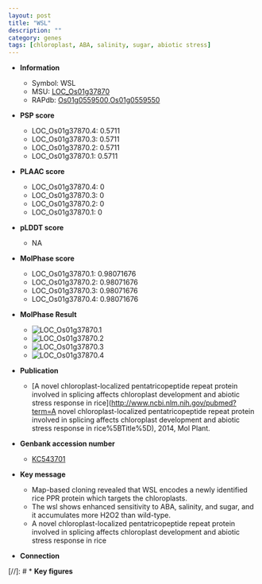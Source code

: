 ```yaml
---
layout: post
title: "WSL"
description: ""
category: genes
tags: [chloroplast, ABA, salinity, sugar, abiotic stress]
---
```


* **Information**  
    + Symbol: WSL  
    + MSU: [LOC_Os01g37870](http://rice.plantbiology.msu.edu/cgi-bin/ORF_infopage.cgi?orf=LOC_Os01g37870)  
    + RAPdb: [Os01g0559500](http://rapdb.dna.affrc.go.jp/viewer/gbrowse_details/irgsp1?name=Os01g0559500),[Os01g0559550](http://rapdb.dna.affrc.go.jp/viewer/gbrowse_details/irgsp1?name=Os01g0559550)  

* **PSP score**  
    + LOC_Os01g37870.4: 0.5711 
    + LOC_Os01g37870.3: 0.5711 
    + LOC_Os01g37870.2: 0.5711 
    + LOC_Os01g37870.1: 0.5711 

* **PLAAC score**  
    + LOC_Os01g37870.4: 0 
    + LOC_Os01g37870.3: 0 
    + LOC_Os01g37870.2: 0 
    + LOC_Os01g37870.1: 0 

* **pLDDT score**
    + NA


* **MolPhase score**
    + LOC_Os01g37870.1: 0.98071676
    + LOC_Os01g37870.2: 0.98071676
    + LOC_Os01g37870.3: 0.98071676
    + LOC_Os01g37870.4: 0.98071676

* **MolPhase Result**
    + ![LOC_Os01g37870.1](https://304243504.github.io/Pictures/LOC_Os01g/LOC_Os01g37870.1.png)
    + ![LOC_Os01g37870.2](https://304243504.github.io/Pictures/LOC_Os01g/LOC_Os01g37870.2.png)
    + ![LOC_Os01g37870.3](https://304243504.github.io/Pictures/LOC_Os01g/LOC_Os01g37870.3.png)
    + ![LOC_Os01g37870.4](https://304243504.github.io/Pictures/LOC_Os01g/LOC_Os01g37870.4.png)

* **Publication**  
    + [A novel chloroplast-localized pentatricopeptide repeat protein involved in splicing affects chloroplast development and abiotic stress response in rice](http://www.ncbi.nlm.nih.gov/pubmed?term=A novel chloroplast-localized pentatricopeptide repeat protein involved in splicing affects chloroplast development and abiotic stress response in rice%5BTitle%5D), 2014, Mol Plant.

* **Genbank accession number**  
    + [KC543701](http://www.ncbi.nlm.nih.gov/nuccore/KC543701)

* **Key message**  
    + Map-based cloning revealed that WSL encodes a newly identified rice PPR protein which targets the chloroplasts.
    + The wsl shows enhanced sensitivity to ABA, salinity, and sugar, and it accumulates more H2O2 than wild-type.
    + A novel chloroplast-localized pentatricopeptide repeat protein involved in splicing affects chloroplast development and abiotic stress response in rice

* **Connection**  

[//]: # * **Key figures**  



